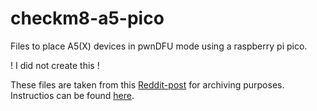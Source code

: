 # checkm8-a5-pico
Files to place A5(X) devices in pwnDFU mode using a raspberry pi pico.

! I did not create this !

These files are taken from this [Reddit-post](https://www.reddit.com/r/LegacyJailbreak/comments/1djuprf/working_checkm8a5_on_the_raspberry_pi_pico/) for archiving purposes.
Instructios can be found [here](https://blog.elcomsoft.com/2022/05/checkm8-unlocking-and-imaging-the-iphone-4s/).

